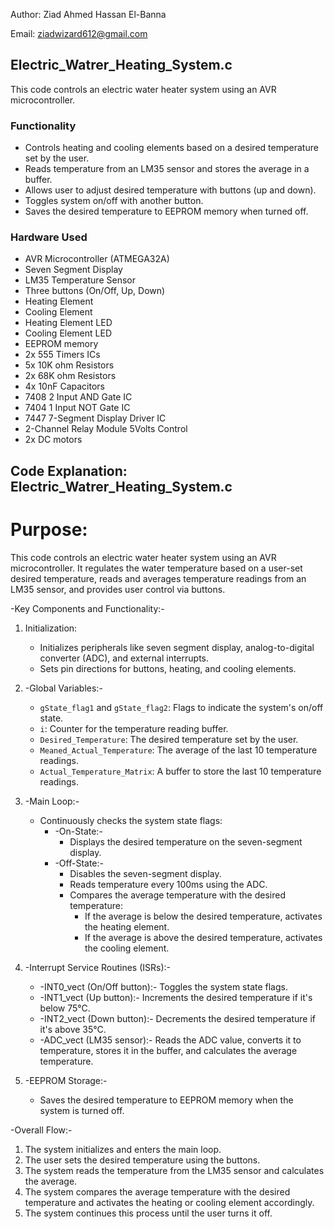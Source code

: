 Author: Ziad Ahmed Hassan El-Banna

Email: ziadwizard612@gmail.com
## Electric_Watrer_Heating_System.c

This code controls an electric water heater system using an AVR microcontroller.

### Functionality

- Controls heating and cooling elements based on a desired temperature set by the user.
- Reads temperature from an LM35 sensor and stores the average in a buffer.
- Allows user to adjust desired temperature with buttons (up and down).
- Toggles system on/off with another button.
- Saves the desired temperature to EEPROM memory when turned off.

### Hardware Used

- AVR Microcontroller (ATMEGA32A)
- Seven Segment Display
- LM35 Temperature Sensor
- Three buttons (On/Off, Up, Down)
- Heating Element
- Cooling Element
- Heating Element LED
- Cooling Element LED
-  EEPROM memory
- 2x 555 Timers ICs
- 5x 10K ohm Resistors
- 2x 68K ohm Resistors
- 4x 10nF Capacitors 
- 7408 2 Input AND Gate IC
- 7404 1 Input NOT Gate IC
- 7447 7-Segment Display Driver IC
- 2-Channel Relay Module 5Volts Control
- 2x DC motors

## Code Explanation: Electric_Watrer_Heating_System.c

# Purpose:
This code controls an electric water heater system using an AVR microcontroller. It regulates the water temperature based on a user-set desired temperature, reads and averages temperature readings from an LM35 sensor, and provides user control via buttons.

-Key Components and Functionality:-

1. Initialization:
   - Initializes peripherals like seven segment display, analog-to-digital converter (ADC), and external interrupts.
   - Sets pin directions for buttons, heating, and cooling elements.

2. -Global Variables:-
   - `gState_flag1` and `gState_flag2`: Flags to indicate the system's on/off state.
   - `i`: Counter for the temperature reading buffer.
   - `Desired_Temperature`: The desired temperature set by the user.
   - `Meaned_Actual_Temperature`: The average of the last 10 temperature readings.
   - `Actual_Temperature_Matrix`: A buffer to store the last 10 temperature readings.

3. -Main Loop:-
   - Continuously checks the system state flags:
     - -On-State:-
       - Displays the desired temperature on the seven-segment display.
     - -Off-State:-
       - Disables the seven-segment display.
       - Reads temperature every 100ms using the ADC.
       - Compares the average temperature with the desired temperature:
         - If the average is below the desired temperature, activates the heating element.
         - If the average is above the desired temperature, activates the cooling element.

4. -Interrupt Service Routines (ISRs):-
   - -INT0_vect (On/Off button):- Toggles the system state flags.
   - -INT1_vect (Up button):- Increments the desired temperature if it's below 75°C.
   - -INT2_vect (Down button):- Decrements the desired temperature if it's above 35°C.
   - -ADC_vect (LM35 sensor):- Reads the ADC value, converts it to temperature, stores it in the buffer, and calculates the average temperature.

5. -EEPROM Storage:-
   - Saves the desired temperature to EEPROM memory when the system is turned off.

-Overall Flow:-
1. The system initializes and enters the main loop.
2. The user sets the desired temperature using the buttons.
3. The system reads the temperature from the LM35 sensor and calculates the average.
4. The system compares the average temperature with the desired temperature and activates the heating or cooling element accordingly.
5. The system continues this process until the user turns it off.
